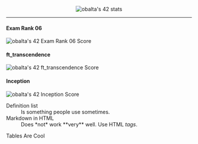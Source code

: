 <p align="center">
  <img src="https://badge42.vercel.app/api/v2/cl1rnfu33003009mil8ujthad/stats?cursusId=21&coalitionId=122" alt="obalta's 42 stats"/>
</p>
<hr/>


<span style="display:block;justify-content: center;">
<div style="display:block;justify-content: center;">
  <h4>Exam Rank 06</h1>
  <img src="https://badge42.vercel.app/api/v2/cl1rnfu33003009mil8ujthad/project/2457154" alt="obalta's 42 Exam Rank 06 Score" />
</div>
<div style="display:block;justify-content: center;">
  <h4>ft_transcendence</h1>
  <img src="https://badge42.vercel.app/api/v2/cl1rnfu33003009mil8ujthad/project/2457155" alt="obalta's 42 ft_transcendence Score" />
</div>

<div style="display:block;justify-content: center;">
  <h4>Inception</h1>
  <img src="https://badge42.vercel.app/api/v2/cl1rnfu33003009mil8ujthad/project/2438771" alt="obalta's 42 Inception Score" />
</div>
</span>
<dl>
  <dt>Definition list</dt>
  <dd>Is something people use sometimes.</dd>

  <dt>Markdown in HTML</dt>
  <dd>Does *not* work **very** well. Use HTML <em>tags</em>.</dd>
</dl>

<tr>
  <th>Tables</th>
  <th align="center">Are</th>
  <th align="right">Cool</th>
</tr>



<!--
**minikross/minikross** is a ✨ _special_ ✨ repository because its `README.md` (this file) appears on your GitHub profile.

Here are some ideas to get you started:

- 🔭 I’m currently working on ...
- 🌱 I’m currently learning ...
- 👯 I’m looking to collaborate on ...
- 🤔 I’m looking for help with ...
- 💬 Ask me about ...
- 📫 How to reach me: ...
- 😄 Pronouns: ...
- ⚡ Fun fact: ...
-->
